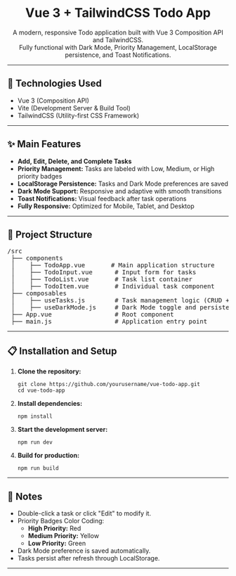 <h1 align="center">Vue 3 + TailwindCSS Todo App</h1>

<p align="center">
  A modern, responsive Todo application built with Vue 3 Composition API and TailwindCSS.
  <br/>
  Fully functional with Dark Mode, Priority Management, LocalStorage persistence, and Toast Notifications.
</p>

---

## 🚀 Technologies Used

<ul>
  <li>Vue 3 (Composition API)</li>
  <li>Vite (Development Server & Build Tool)</li>
  <li>TailwindCSS (Utility-first CSS Framework)</li>
</ul>

---

## ✨ Main Features

<ul>
  <li><strong>Add, Edit, Delete, and Complete Tasks</strong></li>
  <li><strong>Priority Management:</strong> Tasks are labeled with Low, Medium, or High priority badges</li>
  <li><strong>LocalStorage Persistence:</strong> Tasks and Dark Mode preferences are saved</li>
  <li><strong>Dark Mode Support:</strong> Responsive and adaptive with smooth transitions</li>
  <li><strong>Toast Notifications:</strong> Visual feedback after task operations</li>
  <li><strong>Fully Responsive:</strong> Optimized for Mobile, Tablet, and Desktop</li>
</ul>

---

## 🧩 Project Structure

<pre>
/src
 ├── components
 │    ├── TodoApp.vue       # Main application structure
 │    ├── TodoInput.vue      # Input form for tasks
 │    ├── TodoList.vue       # Task list container
 │    ├── TodoItem.vue       # Individual task component
 ├── composables
 │    ├── useTasks.js        # Task management logic (CRUD + filter)
 │    ├── useDarkMode.js     # Dark Mode toggle and persistence
 ├── App.vue                 # Root component
 ├── main.js                 # Application entry point
</pre>

---

## 📋 Installation and Setup

<ol>
  <li><strong>Clone the repository:</strong></li>

  <pre><code>git clone https://github.com/yourusername/vue-todo-app.git
cd vue-todo-app</code></pre>

  <li><strong>Install dependencies:</strong></li>

  <pre><code>npm install</code></pre>

  <li><strong>Start the development server:</strong></li>

  <pre><code>npm run dev</code></pre>

  <li><strong>Build for production:</strong></li>

  <pre><code>npm run build</code></pre>
</ol>

---

## 📢 Notes

<ul>
  <li>Double-click a task or click "Edit" to modify it.</li>
  <li>Priority Badges Color Coding:
    <ul>
      <li><strong>High Priority:</strong> Red</li>
      <li><strong>Medium Priority:</strong> Yellow</li>
      <li><strong>Low Priority:</strong> Green</li>
    </ul>
  </li>
  <li>Dark Mode preference is saved automatically.</li>
  <li>Tasks persist after refresh through LocalStorage.</li>
</ul>

---
